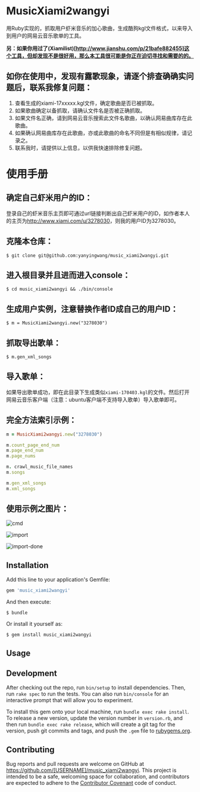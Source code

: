 # MusicXiami2wangyi
用Ruby实现的，抓取用户虾米音乐的加心歌曲，生成酷狗kgl文件格式，以来导入到用户的网易云音乐歌单的工具。

**另：如果你用过了(Xiamilist)[http://www.jianshu.com/p/21bafe882455]这个工具，但却发现不是很好用，那么本工具很可能是你正在迫切寻找和需要的的。**


## 如你在使用中，发现有露歌现象，请逐个排查确确实问题后，联系我修复问题：
1. 查看生成的xiami-17xxxxx.kgl文件，确定歌曲是否已被抓取。
2. 如果歌曲确定以备抓取，请确认文件名是否被正确抓取。
3. 如果文件名正确，请到网易云音乐搜索此文件名歌曲，以确认网易曲库存在此歌曲。
4. 如果确认网易曲库存在此歌曲，亦或此歌曲的命名不同但是有相似规律，请记录之。
5. 联系我时，请提供以上信息，以供我快速排除修复问题。

# 使用手册
## 确定自己虾米用户的ID：
登录自己的虾米音乐主页即可通过url链接判断出自己虾米用户的ID，如作者本人的主页为<http://www.xiami.com/u/3278030>，则我的用户ID为3278030。

## 克隆本仓库：

    $ git clone git@github.com:yanyingwang/music_xiami2wangyi.git

## 进入根目录并且进而进入console：

    $ cd music_xiami2wangyi && ./bin/console

## 生成用户实例，注意替换作者ID成自己的用户ID：

    $ m = MusicXiami2wangyi.new("3278030")

## 抓取导出歌单：

    $ m.gen_xml_songs

## 导入歌单：
如果导出歌单成功，即在此目录下生成类似`xiami-170403.kgl`的文件。然后打开网易云音乐客户端（注意：ubuntu客户端不支持导入歌单）导入歌单即可。

## 完全方法索引示例：
~~~ruby
m = MusicXiami2wangyi.new("3278030")

m.count_page_end_num
m.page_end_num
m.page_nums

m. crawl_music_file_names
m.songs

m.gen_xml_songs
m.xml_songs
~~~


## 使用示例之图片：
![cmd](https://raw.githubusercontent.com/yanyingwang/music_xiami2wangyi/master/screenshots/cmd.png)

![import](https://raw.githubusercontent.com/yanyingwang/music_xiami2wangyi/master/screenshots/import.png)

![import-done](https://raw.githubusercontent.com/yanyingwang/music_xiami2wangyi/master/screenshots/import-done.png)






## Installation

Add this line to your application's Gemfile:

```ruby
gem 'music_xiami2wangyi'
```

And then execute:

    $ bundle

Or install it yourself as:

    $ gem install music_xiami2wangyi

## Usage

## Development

After checking out the repo, run `bin/setup` to install dependencies. Then, run `rake spec` to run the tests. You can also run `bin/console` for an interactive prompt that will allow you to experiment.

To install this gem onto your local machine, run `bundle exec rake install`. To release a new version, update the version number in `version.rb`, and then run `bundle exec rake release`, which will create a git tag for the version, push git commits and tags, and push the `.gem` file to [rubygems.org](https://rubygems.org).

## Contributing

Bug reports and pull requests are welcome on GitHub at https://github.com/[USERNAME]/music_xiami2wangyi. This project is intended to be a safe, welcoming space for collaboration, and contributors are expected to adhere to the [Contributor Covenant](http://contributor-covenant.org) code of conduct.

